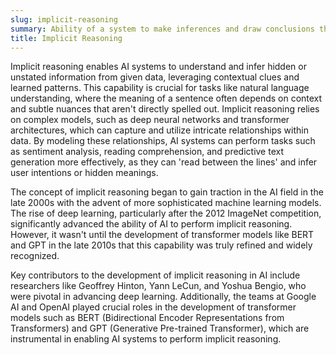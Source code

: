 ```yaml
---
slug: implicit-reasoning
summary: Ability of a system to make inferences and draw conclusions that are not explicitly programmed or directly stated in the input data.
title: Implicit Reasoning
---
```


Implicit reasoning enables AI systems to understand and infer hidden or unstated information from given data, leveraging contextual clues and learned patterns. This capability is crucial for tasks like natural language understanding, where the meaning of a sentence often depends on context and subtle nuances that aren't directly spelled out. Implicit reasoning relies on complex models, such as deep neural networks and transformer architectures, which can capture and utilize intricate relationships within data. By modeling these relationships, AI systems can perform tasks such as sentiment analysis, reading comprehension, and predictive text generation more effectively, as they can 'read between the lines' and infer user intentions or hidden meanings.

The concept of implicit reasoning began to gain traction in the AI field in the late 2000s with the advent of more sophisticated machine learning models. The rise of deep learning, particularly after the 2012 ImageNet competition, significantly advanced the ability of AI to perform implicit reasoning. However, it wasn't until the development of transformer models like BERT and GPT in the late 2010s that this capability was truly refined and widely recognized.

Key contributors to the development of implicit reasoning in AI include researchers like Geoffrey Hinton, Yann LeCun, and Yoshua Bengio, who were pivotal in advancing deep learning. Additionally, the teams at Google AI and OpenAI played crucial roles in the development of transformer models such as BERT (Bidirectional Encoder Representations from Transformers) and GPT (Generative Pre-trained Transformer), which are instrumental in enabling AI systems to perform implicit reasoning.
